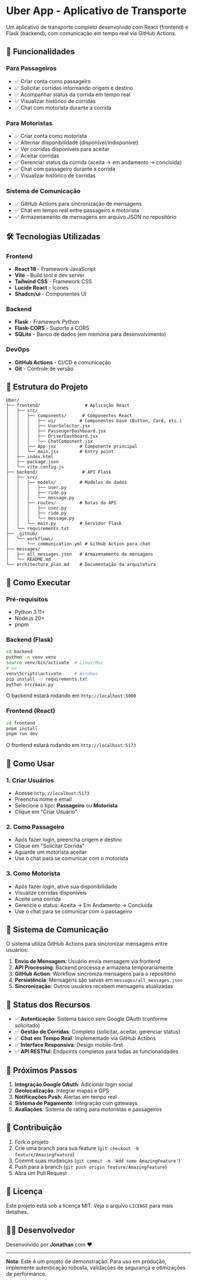 # Uber App - Aplicativo de Transporte

Um aplicativo de transporte completo desenvolvido com React (frontend) e Flask (backend), com comunicação em tempo real via GitHub Actions.

## 🚀 Funcionalidades

### Para Passageiros
- ✅ Criar conta como passageiro
- ✅ Solicitar corridas informando origem e destino
- ✅ Acompanhar status da corrida em tempo real
- ✅ Visualizar histórico de corridas
- ✅ Chat com motorista durante a corrida

### Para Motoristas
- ✅ Criar conta como motorista
- ✅ Alternar disponibilidade (disponível/indisponível)
- ✅ Ver corridas disponíveis para aceitar
- ✅ Aceitar corridas
- ✅ Gerenciar status da corrida (aceita → em andamento → concluída)
- ✅ Chat com passageiro durante a corrida
- ✅ Visualizar histórico de corridas

### Sistema de Comunicação
- ✅ GitHub Actions para sincronização de mensagens
- ✅ Chat em tempo real entre passageiro e motorista
- ✅ Armazenamento de mensagens em arquivo JSON no repositório

## 🛠️ Tecnologias Utilizadas

### Frontend
- **React 18** - Framework JavaScript
- **Vite** - Build tool e dev server
- **Tailwind CSS** - Framework CSS
- **Lucide React** - Ícones
- **Shadcn/ui** - Componentes UI

### Backend
- **Flask** - Framework Python
- **Flask-CORS** - Suporte a CORS
- **SQLite** - Banco de dados (em memória para desenvolvimento)

### DevOps
- **GitHub Actions** - CI/CD e comunicação
- **Git** - Controle de versão

## 📁 Estrutura do Projeto

```
Uber/
├── frontend/                 # Aplicação React
│   ├── src/
│   │   ├── components/      # Componentes React
│   │   │   ├── ui/         # Componentes base (Button, Card, etc.)
│   │   │   ├── UserSelector.jsx
│   │   │   ├── PassengerDashboard.jsx
│   │   │   ├── DriverDashboard.jsx
│   │   │   └── ChatComponent.jsx
│   │   ├── App.jsx         # Componente principal
│   │   └── main.jsx        # Entry point
│   ├── index.html
│   ├── package.json
│   └── vite.config.js
├── backend/                 # API Flask
│   ├── src/
│   │   ├── models/         # Modelos de dados
│   │   │   ├── user.py
│   │   │   ├── ride.py
│   │   │   └── message.py
│   │   ├── routes/         # Rotas da API
│   │   │   ├── user.py
│   │   │   ├── ride.py
│   │   │   └── message.py
│   │   └── main.py         # Servidor Flask
│   └── requirements.txt
├── .github/
│   └── workflows/
│       └── communication.yml # GitHub Action para chat
├── messages/
│   ├── all_messages.json   # Armazenamento de mensagens
│   └── README.md
└── architecture_plan.md    # Documentação da arquitetura
```

## 🚀 Como Executar

### Pré-requisitos
- Python 3.11+
- Node.js 20+
- pnpm

### Backend (Flask)
```bash
cd backend
python -m venv venv
source venv/bin/activate  # Linux/Mac
# ou
venv\Scripts\activate     # Windows
pip install -r requirements.txt
python src/main.py
```

O backend estará rodando em `http://localhost:5000`

### Frontend (React)
```bash
cd frontend
pnpm install
pnpm run dev
```

O frontend estará rodando em `http://localhost:5173`

## 📱 Como Usar

### 1. Criar Usuários
- Acesse `http://localhost:5173`
- Preencha nome e email
- Selecione o tipo: **Passageiro** ou **Motorista**
- Clique em "Criar Usuário"

### 2. Como Passageiro
- Após fazer login, preencha origem e destino
- Clique em "Solicitar Corrida"
- Aguarde um motorista aceitar
- Use o chat para se comunicar com o motorista

### 3. Como Motorista
- Após fazer login, ative sua disponibilidade
- Visualize corridas disponíveis
- Aceite uma corrida
- Gerencie o status: Aceita → Em Andamento → Concluída
- Use o chat para se comunicar com o passageiro

## 🔄 Sistema de Comunicação

O sistema utiliza GitHub Actions para sincronizar mensagens entre usuários:

1. **Envio de Mensagem**: Usuário envia mensagem via frontend
2. **API Processing**: Backend processa e armazena temporariamente
3. **GitHub Action**: Workflow sincroniza mensagens para o repositório
4. **Persistência**: Mensagens são salvas em `messages/all_messages.json`
5. **Sincronização**: Outros usuários recebem mensagens atualizadas

## 🎯 Status dos Recursos

- ✅ **Autenticação**: Sistema básico sem Google OAuth (conforme solicitado)
- ✅ **Gestão de Corridas**: Completo (solicitar, aceitar, gerenciar status)
- ✅ **Chat em Tempo Real**: Implementado via GitHub Actions
- ✅ **Interface Responsiva**: Design mobile-first
- ✅ **API RESTful**: Endpoints completos para todas as funcionalidades

## 🔮 Próximos Passos

1. **Integração Google OAuth**: Adicionar login social
2. **Geolocalização**: Integrar mapas e GPS
3. **Notificações Push**: Alertas em tempo real
4. **Sistema de Pagamento**: Integração com gateways
5. **Avaliações**: Sistema de rating para motoristas e passageiros

## 🤝 Contribuição

1. Fork o projeto
2. Crie uma branch para sua feature (`git checkout -b feature/AmazingFeature`)
3. Commit suas mudanças (`git commit -m 'Add some AmazingFeature'`)
4. Push para a branch (`git push origin feature/AmazingFeature`)
5. Abra um Pull Request

## 📄 Licença

Este projeto está sob a licença MIT. Veja o arquivo `LICENSE` para mais detalhes.

## 👨‍💻 Desenvolvedor

Desenvolvido por **Jonathan** com ❤️

---

**Nota**: Este é um projeto de demonstração. Para uso em produção, implemente autenticação robusta, validações de segurança e otimizações de performance.

